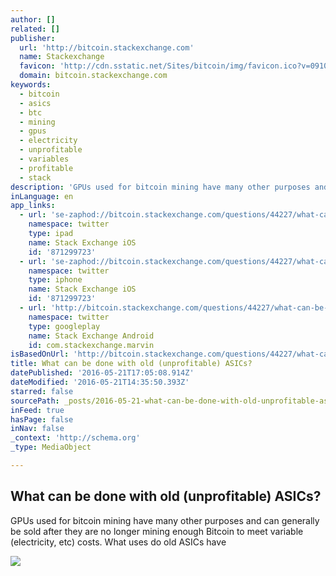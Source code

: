 ```yaml
---
author: []
related: []
publisher:
  url: 'http://bitcoin.stackexchange.com'
  name: Stackexchange
  favicon: 'http://cdn.sstatic.net/Sites/bitcoin/img/favicon.ico?v=0910168c5c65'
  domain: bitcoin.stackexchange.com
keywords:
  - bitcoin
  - asics
  - btc
  - mining
  - gpus
  - electricity
  - unprofitable
  - variables
  - profitable
  - stack
description: 'GPUs used for bitcoin mining have many other purposes and can generally be sold after they are no longer mining enough Bitcoin to meet variable (electricity, etc) costs. What uses do old ASICs have'
inLanguage: en
app_links:
  - url: 'se-zaphod://bitcoin.stackexchange.com/questions/44227/what-can-be-done-with-old-unprofitable-asics'
    namespace: twitter
    type: ipad
    name: Stack Exchange iOS
    id: '871299723'
  - url: 'se-zaphod://bitcoin.stackexchange.com/questions/44227/what-can-be-done-with-old-unprofitable-asics'
    namespace: twitter
    type: iphone
    name: Stack Exchange iOS
    id: '871299723'
  - url: 'http://bitcoin.stackexchange.com/questions/44227/what-can-be-done-with-old-unprofitable-asics'
    namespace: twitter
    type: googleplay
    name: Stack Exchange Android
    id: com.stackexchange.marvin
isBasedOnUrl: 'http://bitcoin.stackexchange.com/questions/44227/what-can-be-done-with-old-unprofitable-asics'
title: What can be done with old (unprofitable) ASICs?
datePublished: '2016-05-21T17:05:08.914Z'
dateModified: '2016-05-21T14:35:50.393Z'
starred: false
sourcePath: _posts/2016-05-21-what-can-be-done-with-old-unprofitable-asics.md
inFeed: true
hasPage: false
inNav: false
_context: 'http://schema.org'
_type: MediaObject

---
```

<article style=""><h1>What can be done with old (unprofitable) ASICs?</h1><p>GPUs used for bitcoin mining have many other purposes and can generally be sold after they are no longer mining enough Bitcoin to meet variable (electricity, etc) costs. What uses do old ASICs have</p><img src="http://cdn.sstatic.net/Sites/bitcoin/img/apple-touch-icon.png?v=a43e5a337e6b&amp;a" /></article>